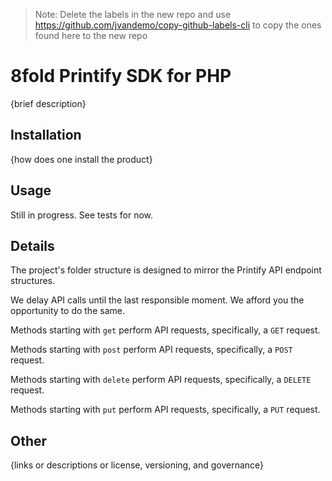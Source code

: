 > Note: Delete the labels in the new repo and use https://github.com/jvandemo/copy-github-labels-cli to copy the ones found here to the new repo

# 8fold Printify SDK for PHP

{brief description}

## Installation

{how does one install the product}

## Usage

Still in progress. See tests for now.

## Details

The project's folder structure is designed to mirror the Printify API endpoint structures.

We delay API calls until the last responsible moment. We afford you the opportunity to do the same.

Methods starting with `get` perform API requests, specifically, a `GET` request.

Methods starting with `post` perform API requests, specifically, a `POST` request.

Methods starting with `delete` perform API requests, specifically, a `DELETE` request.

Methods starting with `put` perform API requests, specifically, a `PUT` request.

## Other

{links or descriptions or license, versioning, and governance}
